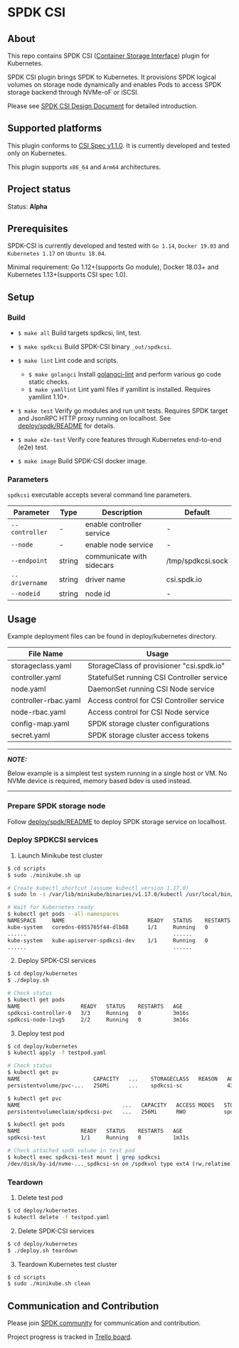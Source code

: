 # SPDK CSI

## About

This repo contains SPDK CSI ([Container Storage Interface](https://github.com/container-storage-interface/)) plugin for Kubernetes.

SPDK CSI plugin brings SPDK to Kubernetes. It provisions SPDK logical volumes on storage node dynamically and enables Pods to access SPDK storage backend through NVMe-oF or iSCSI.

Please see [SPDK CSI Design Document](https://docs.google.com/document/d/1aLi6SkNBp__wjG7YkrZu7DdhoftAquZiWiIOMy3hskY/) for detailed introduction.

## Supported platforms

This plugin conforms to [CSI Spec v1.1.0](https://github.com/container-storage-interface/spec/blob/v1.1.0/spec.md). It is currently developed and tested only on Kubernetes.

This plugin supports `x86_64` and `Arm64` architectures.

## Project status

Status: **Alpha**

## Prerequisites

SPDK-CSI is currently developed and tested with `Go 1.14`, `Docker 19.03` and `Kubernetes 1.17` on `Ubuntu 18.04`.

Minimal requirement: Go 1.12+(supports Go module), Docker 18.03+ and Kubernetes 1.13+(supports CSI spec 1.0).

## Setup

### Build

- `$ make all`
Build targets spdkcsi, lint, test.

- `$ make spdkcsi`
Build SPDK-CSI binary `_out/spdkcsi`.

- `$ make lint`
Lint code and scripts.
  - `$ make golangci`
Install [golangci-lint](https://github.com/golangci/golangci-lint) and perform various go code static checks.
  - `$ make yamllint`
Lint yaml files if yamllint is installed. Requires yamllint 1.10+.

- `$ make test`
Verify go modules and run unit tests. Requires SPDK target and JsonRPC HTTP proxy running on localhost. See [deploy/spdk/README](deploy/spdk/README.md) for details.

- `$ make e2e-test`
Verify core features through Kubernetes end-to-end (e2e) test.

- `$ make image`
Build SPDK-CSI docker image.

### Parameters

`spdkcsi` executable accepts several command line parameters.

| Parameter      | Type   | Description               | Default           |
| ---------      | ----   | -----------               | -------           |
| `--controller` | -      | enable controller service | -                 |
| `--node`       | -      | enable node service       | -                 |
| `--endpoint`   | string | communicate with sidecars | /tmp/spdkcsi.sock |
| `--drivername` | string | driver name               | csi.spdk.io       |
| `--nodeid`     | string | node id                   | -                 |

## Usage

Example deployment files can be found in deploy/kubernetes directory.

| File Name            | Usage                                      |
| -------------------- | -----                                      |
| storageclass.yaml    | StorageClass of provisioner "csi.spdk.io"  |
| controller.yaml      | StatefulSet running CSI Controller service |
| node.yaml            | DaemonSet running CSI Node service         |
| controller-rbac.yaml | Access control for CSI Controller service  |
| node-rbac.yaml       | Access control for CSI Node service        |
| config-map.yaml      | SPDK storage cluster configurations        |
| secret.yaml          | SPDK storage cluster access tokens         |

---
**_NOTE:_**

Below example is a simplest test system running in a single host or VM. No NVMe device is required, memory based bdev is used instead.

---

### Prepare SPDK storage node

Follow [deploy/spdk/README](deploy/spdk/README.md) to deploy SPDK storage service on localhost.

### Deploy SPDKCSI services

1. Launch Minikube test cluster
  ```bash
  $ cd scripts
  $ sudo ./minikube.sh up

  # Create kubectl shortcut (assume kubectl version 1.17.0)
  $ sudo ln -s /var/lib/minikube/binaries/v1.17.0/kubectl /usr/local/bin/kubectl

  # Wait for Kubernetes ready
  $ kubectl get pods --all-namespaces
  NAMESPACE     NAME                          READY   STATUS    RESTARTS   AGE
  kube-system   coredns-6955765f44-dlb88      1/1     Running   0          81s
  ......                                              ......
  kube-system   kube-apiserver-spdkcsi-dev    1/1     Running   0          67s
  ......                                              ......
  ```

2. Deploy SPDK-CSI services
  ```bash
  $ cd deploy/kubernetes
  $ ./deploy.sh

  # Check status
  $ kubectl get pods
  NAME                   READY   STATUS    RESTARTS   AGE
  spdkcsi-controller-0   3/3     Running   0          3m16s
  spdkcsi-node-lzvg5     2/2     Running   0          3m16s
  ```

3. Deploy test pod
  ```bash
  $ cd deploy/kubernetes
  $ kubectl apply -f testpod.yaml

  # Check status
  $ kubectl get pv
  NAME                       CAPACITY   ...    STORAGECLASS   REASON   AGE
  persistentvolume/pvc-...   256Mi      ...    spdkcsi-sc              43s

  $ kubectl get pvc
  NAME                                ...   CAPACITY   ACCESS MODES   STORAGECLASS   AGE
  persistentvolumeclaim/spdkcsi-pvc   ...   256Mi      RWO            spdkcsi-sc     44s

  $ kubectl get pods
  NAME                   READY   STATUS    RESTARTS   AGE
  spdkcsi-test           1/1     Running   0          1m31s

  # Check attached spdk volume in test pod
  $ kubectl exec spdkcsi-test mount | grep spdkcsi
  /dev/disk/by-id/nvme-..._spdkcsi-sn on /spdkvol type ext4 (rw,relatime)
  ```

### Teardown

1. Delete test pod
  ```bash
  $ cd deploy/kubernetes
  $ kubectl delete -f testpod.yaml
  ```

2. Delete SPDK-CSI services
  ```bash
  $ cd deploy/kubernetes
  $ ./deploy.sh teardown
  ```

3. Teardown Kubernetes test cluster
  ```bash
  $ cd scripts
  $ sudo ./minikube.sh clean
  ```

## Communication and Contribution

Please join [SPDK community](https://spdk.io/community/) for communication and contribution.

Project progress is tracked in [Trello board](https://trello.com/b/nBujJzya/kubernetes-integration).
